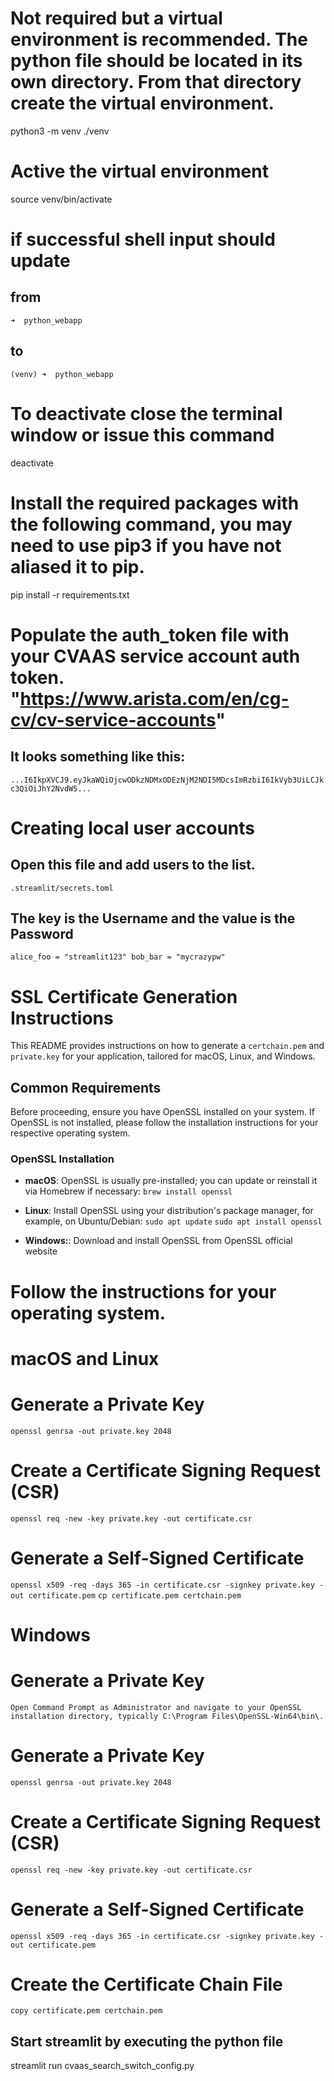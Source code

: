 # Not required but a virtual environment is recommended. The python file should be located in its own directory. From that directory create the virtual environment.
python3 -m venv ./venv
# Active the virtual environment
source venv/bin/activate
# if successful shell input should update 

## from

`➜  python_webapp`

## to

`(venv) ➜  python_webapp`

# To deactivate close the terminal window or issue this command
deactivate
# Install the required packages with the following command, you may need to use pip3 if you have not aliased it to pip.
pip install -r requirements.txt
# Populate the auth_token file with your CVAAS service account auth token. "https://www.arista.com/en/cg-cv/cv-service-accounts"

## It looks something like this:

`...I6IkpXVCJ9.eyJkaWQiOjcwODkzNDMxODEzNjM2NDI5MDcsImRzbiI6IkVyb3UiLCJkc3QiOiJhY2NvdW5...`

# Creating local user accounts
## Open this file and add users to the list. 
`.streamlit/secrets.toml`

## The key is the Username and the value is the Password
`alice_foo = "streamlit123"
 bob_bar = "mycrazypw"`

# SSL Certificate Generation Instructions

This README provides instructions on how to generate a `certchain.pem` and `private.key` for your application, tailored for macOS, Linux, and Windows.

## Common Requirements

Before proceeding, ensure you have OpenSSL installed on your system. If OpenSSL is not installed, please follow the installation instructions for your respective operating system.

### OpenSSL Installation

- **macOS**: OpenSSL is usually pre-installed; you can update or reinstall it via Homebrew if necessary:
  ```brew install openssl```
  
- **Linux**: Install OpenSSL using your distribution's package manager, for example, on Ubuntu/Debian:
 ```sudo apt update```
 ```sudo apt install openssl```
- **Windows:**: Download and install OpenSSL from OpenSSL official website

# Follow the instructions for your operating system.

# macOS and Linux
# Generate a Private Key
`openssl genrsa -out private.key 2048`
# Create a Certificate Signing Request (CSR)
`openssl req -new -key private.key -out certificate.csr`
# Generate a Self-Signed Certificate
`openssl x509 -req -days 365 -in certificate.csr -signkey private.key -out certificate.pem`
`cp certificate.pem certchain.pem`

# Windows
# Generate a Private Key
`Open Command Prompt as Administrator and navigate to your OpenSSL installation directory, typically C:\Program Files\OpenSSL-Win64\bin\.`
# Generate a Private Key
`openssl genrsa -out private.key 2048`
# Create a Certificate Signing Request (CSR)
`openssl req -new -key private.key -out certificate.csr`
# Generate a Self-Signed Certificate
`openssl x509 -req -days 365 -in certificate.csr -signkey private.key -out certificate.pem`
# Create the Certificate Chain File
`copy certificate.pem certchain.pem`

## Start streamlit by executing the python file
streamlit run cvaas_search_switch_config.py
